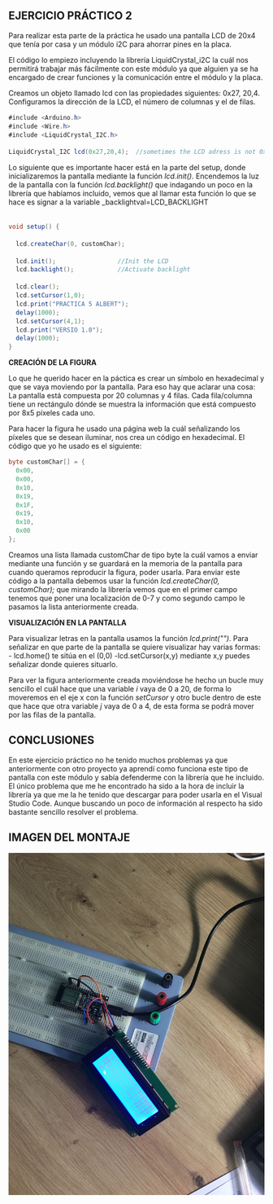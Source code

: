## **EJERCICIO PRÁCTICO 2**

Para realizar esta parte de la práctica he usado una pantalla LCD de 20x4 que tenía por casa y un módulo i2C para ahorrar pines en la placa.


El código lo empiezo incluyendo la librería LiquidCrystal_i2C la cuál nos permitirá trabajar más fácilmente con este módulo ya que alguien ya se ha encargado de crear funciones y la comunicación entre el módulo y la placa.

Creamos un objeto llamado lcd con las propiedades siguientes: 0x27, 20,4. Configuramos la dirección de la LCD, el número de columnas y el de filas.

```cs
#include <Arduino.h>
#include <Wire.h> 
#include <LiquidCrystal_I2C.h>

LiquidCrystal_I2C lcd(0x27,20,4);  //sometimes the LCD adress is not 0x3f. Change to 0x27 if it dosn't work.

```
Lo siguiente que es importante hacer está en la parte del setup, donde inicializaremos la pantalla mediante la función *lcd.init()*.
Encendemos la luz de la pantalla con la función *lcd.backlight()* que indagando un poco en la librería que habíamos incluido, vemos que al llamar esta función lo que se hace es signar a la variable _backlightval=LCD_BACKLIGHT

```cs

void setup() {

  lcd.createChar(0, customChar);

  lcd.init();                 //Init the LCD
  lcd.backlight();            //Activate backlight
  
  lcd.clear();
  lcd.setCursor(1,0); 
  lcd.print("PRACTICA 5 ALBERT");
  delay(1000);
  lcd.setCursor(4,1);
  lcd.print("VERSIO 1.0");
  delay(1000);
}

```
**CREACIÓN DE LA FIGURA**  

Lo que he querido hacer en la páctica es crear un símbolo en hexadecimal y que se vaya moviendo por la pantalla.
Para eso hay que aclarar una cosa: La pantalla está compuesta por 20 columnas y 4 filas. Cada fila/columna tiene un rectángulo dónde se muestra la información que está compuesto por 8x5 píxeles cada uno.

Para hacer la figura he usado una página web la cuál señalizando los píxeles que se desean iluminar, nos crea un código en hexadecimal.
El código que yo he usado es el siguiente:
```cs
byte customChar[] = {
  0x00,
  0x00,
  0x10,
  0x19,
  0x1F,
  0x19,
  0x10,
  0x00
};
```
Creamos una lista llamada customChar de tipo byte la cuál vamos a enviar mediante una función y se guardará en la memoria de la pantalla para cuando queramos reproducir la figura, poder usarla. 
Para enviar este código a la pantalla debemos usar la función   *lcd.createChar(0, customChar);* que mirando la librería vemos que en el primer campo tenemos que poner una localización de 0-7 y como segundo campo le pasamos la lista anteriormente creada.  


**VISUALIZACIÓN EN LA PANTALLA**  

Para visualizar letras en la pantalla usamos la función *lcd.print("")*.
Para señalizar en que parte de la pantalla se quiere visualizar hay varias formas:
    - lcd.home() te sitúa en el (0,0)
    -lcd.setCursor(x,y) mediante x,y puedes señalizar donde quieres situarlo.

Para ver la figura anteriormente creada moviéndose he hecho un bucle muy sencillo el cuál hace que una variable *i* vaya de 0 a 20, de forma lo moveremos en el eje x con la función *setCursor* y otro bucle dentro de este que hace que otra variable *j* vaya de 0 a 4, de esta forma se podrá mover por las filas de la pantalla.  

## CONCLUSIONES ##
En este ejercicio práctico no he tenido muchos problemas ya que anteriormente con otro proyecto ya aprendí como funciona este tipo de pantalla con este módulo y sabía defenderme con la librería que he incluido.
El único problema que me he encontrado ha sido a la hora de incluir la librería ya que me la he tenido que descargar para poder usarla en el Visual Studio Code. Aunque buscando un poco de información al respecto ha sido bastante sencillo resolver el problema.

## IMAGEN DEL MONTAJE
![MONTAJE](montaje.jpeg)
